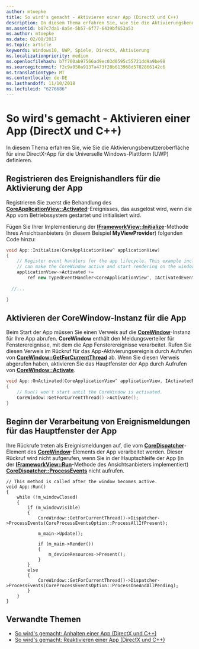 ```yaml
---
author: mtoepke
title: So wird's gemacht - Aktivieren einer App (DirectX und C++)
description: In diesem Thema erfahren Sie, wie Sie die Aktivierungsbenutzeroberfläche für eine DirectX-App für die Universelle Windows-Plattform (UWP) definieren.
ms.assetid: b07c7da1-8a5e-5b57-6f77-6439bf653a53
ms.author: mtoepke
ms.date: 02/08/2017
ms.topic: article
keywords: Windows10, UWP, Spiele, DirectX, Aktivierung
ms.localizationpriority: medium
ms.openlocfilehash: b7f700ab97566ad9ec03d0595c55721dd9a9be98
ms.sourcegitcommit: f2c9a050a9137a473f28b613968d5782866142c6
ms.translationtype: MT
ms.contentlocale: de-DE
ms.lasthandoff: 11/10/2018
ms.locfileid: "6276686"
---
```

# <a name="how-to-activate-an-app-directx-and-c"></a>So wird's gemacht - Aktivieren einer App (DirectX und C++)



In diesem Thema erfahren Sie, wie Sie die Aktivierungsbenutzeroberfläche für eine DirectX-App für die Universelle Windows-Plattform (UWP) definieren.

## <a name="register-the-app-activation-event-handler"></a>Registrieren des Ereignishandlers für die Aktivierung der App


Registrieren Sie zuerst die Behandlung des [**CoreApplicationView::Activated**](https://msdn.microsoft.com/library/windows/apps/br225018)-Ereignisses, das ausgelöst wird, wenn die App vom Betriebssystem gestartet und initialisiert wird.

Fügen Sie Ihrer Implementierung der [**IFrameworkView::Initialize**](https://msdn.microsoft.com/library/windows/apps/hh700495)-Methode Ihres Ansichtsanbieters (in diesem Beispiel **MyViewProvider**) folgenden Code hinzu:

```cpp
void App::Initialize(CoreApplicationView^ applicationView)
{
    // Register event handlers for the app lifecycle. This example includes Activated, so that we
    // can make the CoreWindow active and start rendering on the window.
    applicationView->Activated +=
        ref new TypedEventHandler<CoreApplicationView^, IActivatedEventArgs^>(this, &App::OnActivated);
  
  //...

}
```

## <a name="activate-the-corewindow-instance-for-the-app"></a>Aktivieren der CoreWindow-Instanz für die App


Beim Start der App müssen Sie einen Verweis auf die [**CoreWindow**](https://msdn.microsoft.com/library/windows/apps/br208225)-Instanz für Ihre App abrufen. **CoreWindow** enthält den Meldungsverteiler für Fensterereignisse, mit dem die App Fensterereignisse verarbeitet. Rufen Sie diesen Verweis im Rückruf für das App-Aktivierungsereignis durch Aufrufen von [**CoreWindow::GetForCurrentThread**](https://msdn.microsoft.com/library/windows/apps/hh701589) ab. Wenn Sie diesen Verweis abgerufen haben, aktivieren Sie das Hauptfenster der App durch Aufrufen von [**CoreWindow::Activate**](https://msdn.microsoft.com/library/windows/apps/br208254).

```cpp
void App::OnActivated(CoreApplicationView^ applicationView, IActivatedEventArgs^ args)
{
    // Run() won't start until the CoreWindow is activated.
    CoreWindow::GetForCurrentThread()->Activate();
}
```

## <a name="start-processing-event-message-for-the-main-app-window"></a>Beginn der Verarbeitung von Ereignismeldungen für das Hauptfenster der App


Ihre Rückrufe treten als Ereignismeldungen auf, die vom [**CoreDispatcher**](https://msdn.microsoft.com/library/windows/apps/br208211)-Element des [**CoreWindow**](https://msdn.microsoft.com/library/windows/apps/br208225)-Elements der App verarbeitet werden. Dieser Rückruf wird nicht aufgerufen, wenn Sie in der Hauptschleife der App (in der [**IFrameworkView::Run**](https://msdn.microsoft.com/library/windows/apps/hh700505)-Methode des Ansichtsanbieters implementiert) [**CoreDispatcher::ProcessEvents**](https://msdn.microsoft.com/library/windows/apps/br208215) nicht aufrufen.

``` syntax
// This method is called after the window becomes active.
void App::Run()
{
    while (!m_windowClosed)
    {
        if (m_windowVisible)
        {
            CoreWindow::GetForCurrentThread()->Dispatcher->ProcessEvents(CoreProcessEventsOption::ProcessAllIfPresent);

            m_main->Update();

            if (m_main->Render())
            {
                m_deviceResources->Present();
            }
        }
        else
        {
            CoreWindow::GetForCurrentThread()->Dispatcher->ProcessEvents(CoreProcessEventsOption::ProcessOneAndAllPending);
        }
    }
}
```

## <a name="related-topics"></a>Verwandte Themen


* [So wird's gemacht: Anhalten einer App (DirectX und C++)](how-to-suspend-an-app-directx-and-cpp.md)
* [So wird's gemacht: Reaktivieren einer App (DirectX und C++)](how-to-resume-an-app-directx-and-cpp.md)

 

 




